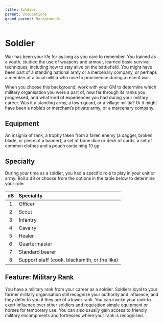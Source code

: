 ```yaml
---
title: Soldier
parent: Occupations
grand_parent: Backgrounds
---
```


# Soldier
War has been your life for as long as you care to remember. You trained as a youth, studied the use of weapons and armour, learned basic survival techniques, including how to stay alive on the battlefield. You might have been part of a standing national army or a mercenary company, or perhaps a member of a local militia who rose to prominence during a recent war.

When you choose this background, work with your GM to determine which military organisation you were a part of, how far through its ranks you progressed, and what kind of experiences you had during your military career. Was it a standing army, a town guard, or a village militia? Or it might have been a noble’s or merchant’s private army, or a mercenary company.

## Equipment
An insignia of rank, a trophy taken from a fallen enemy (a dagger, broken blade, or piece of a banner), a set of bone dice or deck of cards, a set of common clothes and a pouch containing 10 gp

## Specialty
During your time as a soldier, you had a specific role to play in your unit or army. Roll a d8 or choose from the options in the table below to determine your role:

| d8 | Speciality |
|:--:|:----------|
| 1 | Officer |
| 2 | Scout |
| 3 | Infantry |
| 4 | Cavalry |
| 5 | Healer |
| 6 | Quartermaster |
| 7 | Standard bearer |
| 8 | Support staff (cook, blacksmith, or the like) |

## Feature: Military Rank
You have a military rank from your career as a soldier. Soldiers loyal to your former military organisation still recognize your authority and influence, and they defer to you if they are of a lower rank. You can invoke your rank to exert influence over other soldiers and requisition simple equipment or horses for temporary use. You can also usually gain access to friendly military encampments and fortresses where your rank is recognised.
